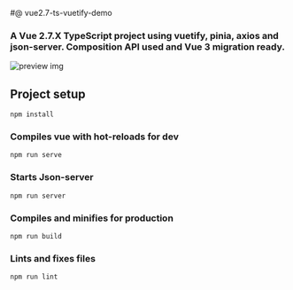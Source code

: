 #@ vue2.7-ts-vuetify-demo

### A Vue 2.7.X TypeScript project using vuetify, pinia, axios and json-server. Composition API used and Vue 3 migration ready.

![preview img](https://github.com/david-gi/vue2.7-ts-vuetify-demo/blob/master/preview.png)

## Project setup
```
npm install
```

### Compiles vue with hot-reloads for dev
```
npm run serve
```

### Starts Json-server
```
npm run server
```

### Compiles and minifies for production
```
npm run build
```

### Lints and fixes files
```
npm run lint
```
